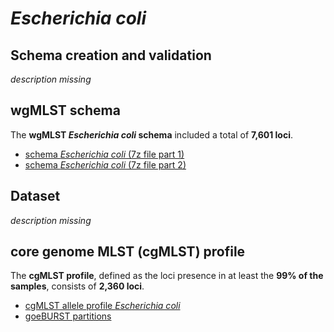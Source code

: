 # *Escherichia coli*
## Schema creation and validation
*description missing*

## wgMLST schema
The **wgMLST *Escherichia coli* schema** included a total of **7,601 loci**. 

* [schema *Escherichia coli* (7z file part 1)](https://drive.google.com/file/d/1NvphfcSoUyrX4qnyxjnPTv1lrBVHpK5R/view?usp=sharing)
* [schema *Escherichia coli* (7z file part 2)](https://drive.google.com/file/d/1b-tCodCZclnt2_TpAPYgQh_bYVGOUtCf/view?usp=sharing) 

## Dataset
*description missing*

## core genome MLST (cgMLST) profile
The **cgMLST profile**, defined as the loci presence in at least the **99% of the samples**, consists of **2,360 loci**.

* [cgMLST allele profile *Escherichia coli*](https://drive.google.com/file/d/1x-IkL508WRiNWSVNEKZlgkqUjP-Prjso/view?usp=sharing)
* [goeBURST partitions](https://drive.google.com/file/d/1QumrQ1R2ulBaQTkM2Z9Ii16764G1HvQq/view?usp=sharing)
